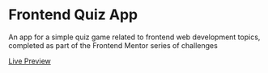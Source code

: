 # Frontend Quiz App

An app for a simple quiz game related to frontend web development topics, completed as part of the Frontend Mentor series of challenges

[Live Preview](https://frontend-quiz-app-ashmaddenweb.netlify.app/)

